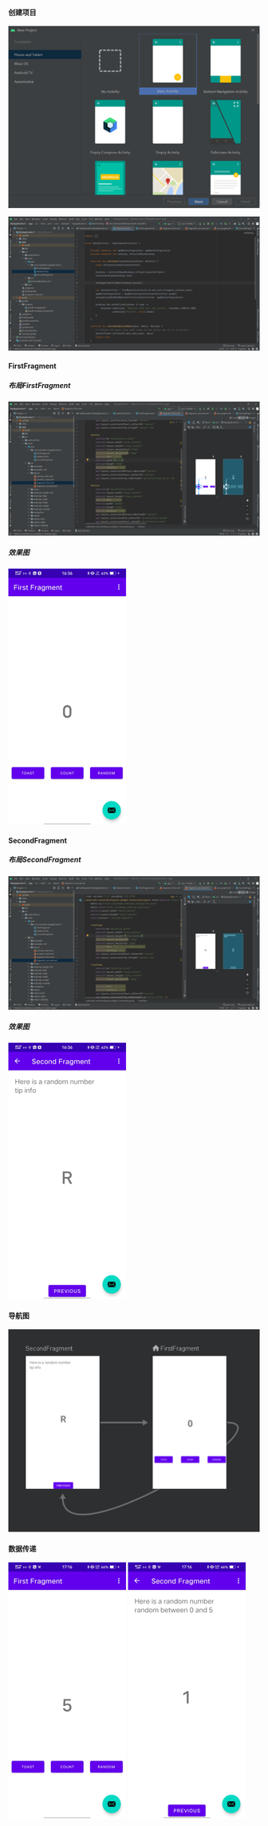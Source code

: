 #### 创建项目

![20220505163815](./image/20220505163815.png)

![20220505163928](image/20220505163928.png)

#### FirstFragment

##### 布局FirstFragment

![20220505164353](image\20220505164353.png)

##### 效果图

<img src="image\Screenshot_20220505_163642.jpG" alt="Screenshot_20220505_163642" style="zoom:50%;" />

#### SecondFragment

##### 布局SecondFragment

![20220505164445](image\20220505164445.png)

##### 效果图

<img src="image\Screenshot_20220505_163651.jpg" alt="Screenshot_20220505_163651" style="zoom:50%;" />

#### 导航图

![20220505170010](image\20220505170010.png)

#### 数据传递

<img src="image\Screenshot_20220505_171601.jpg" alt="Screenshot_20220505_171601" style="zoom:50%;" />

<img src="image\Screenshot_20220505_171608.jpg" alt="Screenshot_20220505_171608" style="zoom:50%;" />